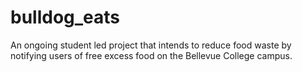 # bulldog_eats

An ongoing student led project that intends to reduce food waste by notifying users of free excess food on the Bellevue College campus.
